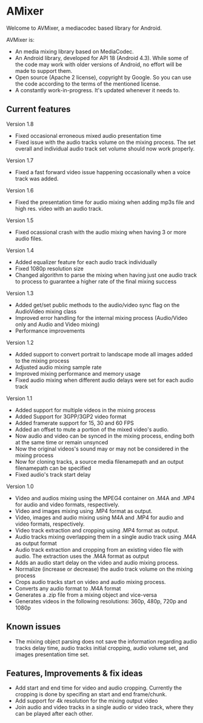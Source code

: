 AMixer
=======

Welcome to AVMixer, a mediacodec based library for Android.

AVMixer is:
- An media mixing library based on MediaCodec.
- An Android library, developed for API 18 (Android 4.3). While some of the code
  may work with older versions of Android, no effort will be made to
  support them.
- Open source (Apache 2 license), copyright by Google.  So you can use the
  code according to the terms of the mentioned license.
- A constantly work-in-progress.  It's updated whenever it needs to.


Current features
----------------

Version 1.8

- Fixed occasional erroneous mixed audio presentation time
- Fixed issue with the audio tracks volume on the mixing process. The set overall and individual audio track set volume should now work properly.

Version 1.7

- Fixed a fast forward video issue happening occasionally when a voice track was added.

Version 1.6

- Fixed the presentation time for audio mixing when adding mp3s file and high res. video with an audio track. 


Version 1.5

- Fixed ocassional crash with the audio mixing when having 3 or more audio files.


Version 1.4

- Added equalizer feature for each audio track individually
- Fixed 1080p resolution size
- Changed algorithm to parse the mixing when having just one audio track to process to guarantee a higher rate of the final mixing success


Version 1.3

- Added get/set public methods to the audio/video sync flag on the AudioVideo mixing class
- Improved error handling for the internal mixing process (Audio/Video only and Audio and Video mixing)
- Performance improvements


Version 1.2

- Added support to convert portrait to landscape mode all images added to the mixing process
- Adjusted audio mixing sample rate
- Improved mixing performance and memory usage
- Fixed audio mixing when different audio delays were set for each audio track


Version 1.1

- Added support for multiple videos in the mixing process
- Added Support for 3GPP/3GP2 video format
- Added framerate support for 15, 30 and 60 FPS
- Added an offset to mute a portion of the mixed video's audio.
- Now audio and video can be synced in the mixing process,
  ending both at the same time or remain unsynced
- Now the original videos's sound may or may not be considered in the mixing process
- Now for cloning tracks, a source media filenamepath and an output filenamepath can be specified
- Fixed audio's track start delay


Version 1.0

- Video and audios mixing using the MPEG4 container on .M4A and .MP4 for audio and video formats, respectively.
- Video and images mixing using .MP4 format as output.
- Video, images and audio mixing using M4A and .MP4 for audio and video formats, respectively.
- Video track extraction and cropping using .MP4 format as output. 
- Audio tracks mixing overlapping them in a single audio track using .M4A as output format
- Audio track extraction and cropping from an existing video file with audio. The extraction uses the .M4A format as output
- Adds an audio start delay on the video and audio mixing process.
- Normalize (increase or decrease) the audio track volume on the mixing process
- Crops audio tracks start on video and audio mixing process.
- Converts any audio format to .M4A format
- Generates a .zip file from a mixing object and vice-versa
- Generates videos in the following resolutions: 360p, 480p, 720p and 1080p


Known issues
------------

- The mixing object parsing does not save the information regarding audio tracks delay time, audio tracks initial cropping, audio volume set,
  and images presentation time set.

Features, Improvements & fix ideas
-----------------------------------

- Add start and end time for video and audio cropping. Currently the cropping is done by specifing an start and end frame/chunk.
- Add support for 4k resolution for the mixing output video
- Join audio and video tracks in a single audio or video track, where they can be played after each other.